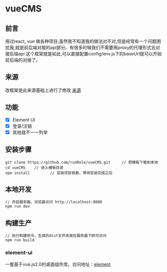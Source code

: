 # vueCMS #


## 前言 ##
用过react, vue 做各种项目,虽然我不知道我的做法对不对,但是经常有一个问题困扰我,就是前后端对接的api部分。有很多时候我们不需要用proxy的代理形式去对接后端api
这个框架就是如此,可以直接配置config/env.js下的baseUrl就可以开始前后端的对接了。

## 来源 ##
改框架是此来源基础上进行了修改
[来源](https://github.com/lin-xin/vue-manage-system)
## 功能 ##
- [x] Element UI
- [x] 登录/注销
- [x] 其他就不一一列举

## 安装步骤 ##

	git clone https://github.com/runRole/vueCMS.git     // 把模板下载到本地
	cd vueCMS    // 进入模板目录
	npm install         // 安装项目依赖，等待安装完成之后

## 本地开发 ##

	// 开启服务器，浏览器访问 http://localhost:8080
	npm run dev

## 构建生产 ##

	// 执行构建命令，生成的dist文件夹放在服务器下即可访问
	npm run build

### element-ui ###
一套基于vue.js2.0的桌面组件库。访问地址：[element](http://element.eleme.io/#/zh-CN/component/layout)
